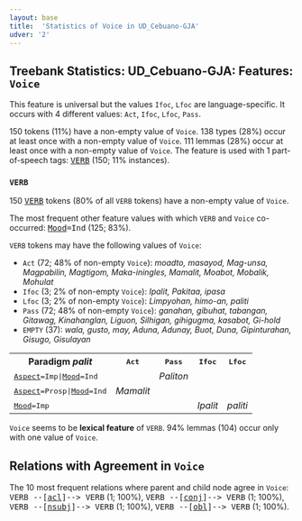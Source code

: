 ```yaml
---
layout: base
title:  'Statistics of Voice in UD_Cebuano-GJA'
udver: '2'
---
```


## Treebank Statistics: UD_Cebuano-GJA: Features: `Voice`

This feature is universal but the values `Ifoc`, `Lfoc` are language-specific.
It occurs with 4 different values: `Act`, `Ifoc`, `Lfoc`, `Pass`.

150 tokens (11%) have a non-empty value of `Voice`.
138 types (28%) occur at least once with a non-empty value of `Voice`.
111 lemmas (28%) occur at least once with a non-empty value of `Voice`.
The feature is used with 1 part-of-speech tags: <tt><a href="ceb_gja-pos-VERB.html">VERB</a></tt> (150; 11% instances).

### `VERB`

150 <tt><a href="ceb_gja-pos-VERB.html">VERB</a></tt> tokens (80% of all `VERB` tokens) have a non-empty value of `Voice`.

The most frequent other feature values with which `VERB` and `Voice` co-occurred: <tt><a href="ceb_gja-feat-Mood.html">Mood</a></tt><tt>=Ind</tt> (125; 83%).

`VERB` tokens may have the following values of `Voice`:

* `Act` (72; 48% of non-empty `Voice`): <em>moadto, masayod, Mag-unsa, Magpabilin, Magtigom, Maka-iningles, Mamalit, Moabot, Mobalik, Mohulat</em>
* `Ifoc` (3; 2% of non-empty `Voice`): <em>Ipalit, Pakitaa, ipasa</em>
* `Lfoc` (3; 2% of non-empty `Voice`): <em>Limpyohan, himo-an, paliti</em>
* `Pass` (72; 48% of non-empty `Voice`): <em>ganahan, gibuhat, tabangan, Gitawag, Kinahanglan, Liguon, Silhigan, gihigugma, kasabot, Gi-hold</em>
* `EMPTY` (37): <em>wala, gusto, may, Aduna, Adunay, Buot, Duna, Gipinturahan, Gisugo, Gisulayan</em>

<table>
  <tr><th>Paradigm <i>palit</i></th><th><tt>Act</tt></th><th><tt>Pass</tt></th><th><tt>Ifoc</tt></th><th><tt>Lfoc</tt></th></tr>
  <tr><td><tt><tt><a href="ceb_gja-feat-Aspect.html">Aspect</a></tt><tt>=Imp</tt>|<tt><a href="ceb_gja-feat-Mood.html">Mood</a></tt><tt>=Ind</tt></tt></td><td></td><td><em>Paliton</em></td><td></td><td></td></tr>
  <tr><td><tt><tt><a href="ceb_gja-feat-Aspect.html">Aspect</a></tt><tt>=Prosp</tt>|<tt><a href="ceb_gja-feat-Mood.html">Mood</a></tt><tt>=Ind</tt></tt></td><td><em>Mamalit</em></td><td></td><td></td><td></td></tr>
  <tr><td><tt><tt><a href="ceb_gja-feat-Mood.html">Mood</a></tt><tt>=Imp</tt></tt></td><td></td><td></td><td><em>Ipalit</em></td><td><em>paliti</em></td></tr>
</table>

`Voice` seems to be **lexical feature** of `VERB`. 94% lemmas (104) occur only with one value of `Voice`.

## Relations with Agreement in `Voice`

The 10 most frequent relations where parent and child node agree in `Voice`:
<tt>VERB --[<tt><a href="ceb_gja-dep-acl.html">acl</a></tt>]--> VERB</tt> (1; 100%),
<tt>VERB --[<tt><a href="ceb_gja-dep-conj.html">conj</a></tt>]--> VERB</tt> (1; 100%),
<tt>VERB --[<tt><a href="ceb_gja-dep-nsubj.html">nsubj</a></tt>]--> VERB</tt> (1; 100%),
<tt>VERB --[<tt><a href="ceb_gja-dep-obl.html">obl</a></tt>]--> VERB</tt> (1; 100%).

